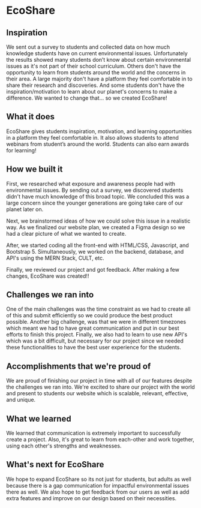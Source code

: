 # EcoShare

## Inspiration
We sent out a survey to students and collected data on how much knowledge students have on current environmental issues. Unfortunately the results showed many students don’t know about certain environmental issues as it's not part of their school curriculum. Others don't have the opportunity to learn from students around the world and the concerns in their area. A large majority don't have a platform they feel comfortable in to share their research and discoveries. And some students don't have the inspiration/motivation to learn about our planet's concerns to make a difference. 
We wanted to change that... so we created EcoShare!
 
## What it does
EcoShare gives students inspiration, motivation, and learning opportunities in a platform they feel comfortable in. It also allows students to attend webinars from student’s around the world. Students can also earn awards for learning!

## How we built it
First, we researched what exposure and awareness people had with environmental issues. By sending out a survey, we discovered students didn't have much knowledge of this broad topic. We concluded this was a large concern since the younger generations are going take care of our planet later on.

Next, we brainstormed ideas of how we could solve this issue in a realistic way. As we finalized our website plan, we created a Figma design so we had a clear picture of what we wanted to create.

After, we started coding all the front-end with HTML/CSS, Javascript, and Bootstrap 5. Simultaneously, we worked on the backend, database, and API's using the MERN Stack, CULT, etc. 

Finally,  we reviewed our project and got feedback. After making a few changes, EcoShare was created!!

## Challenges we ran into
 One of the main challenges was the time constraint as we had to create all of this and submit efficiently so we could produce the best product possible.
Another big challenge, was that we were in different timezones which meant we had to have great communication and put in our best efforts to finish this project.
Finally, we also had to learn to use new API's which was a bit difficult, but necessary for our project since we needed these functionalities to have the best user experience for the students. 

## Accomplishments that we're proud of
We are proud of finishing our project in time with all of our features despite the challenges we ran into. We're excited to share our project with the world and present to students our website which is scalable, relevant, effective, and unique. 

## What we learned
We learned that communication is extremely important to successfully create a project. Also, it's great to learn from each-other and work together, using each other's strengths and weaknesses.  

## What's next for EcoShare
We hope to expand EcoShare so its not just for students, but adults as well because there is a gap communication for impactful environmental issues there as well. We also hope to get feedback from our users as well as add extra features and improve on our design based on their necessities. 
